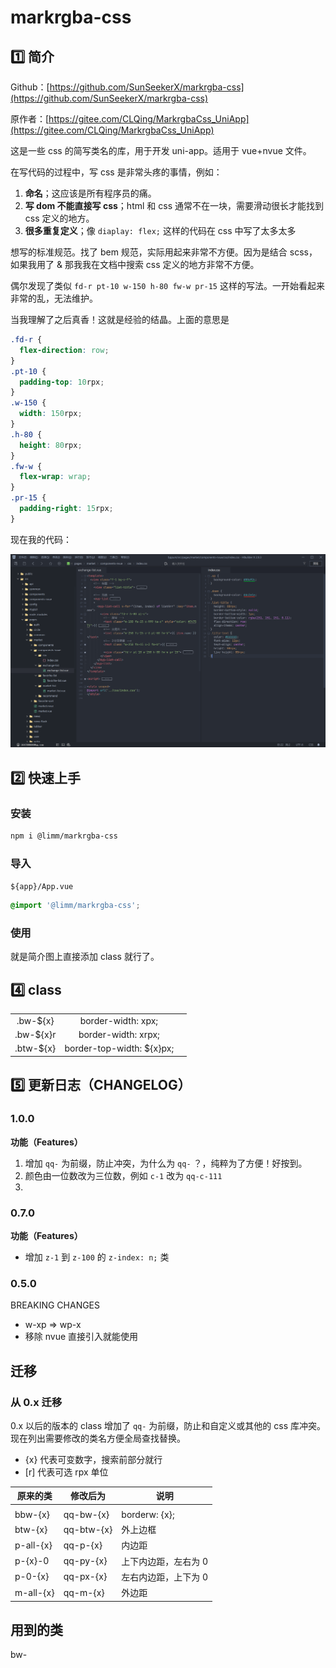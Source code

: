 # markrgba-css

## 1️⃣ 简介

Github：[https://github.com/SunSeekerX/markrgba-css](https://github.com/SunSeekerX/markrgba-css)

原作者：[https://gitee.com/CLQing/MarkrgbaCss_UniApp](https://gitee.com/CLQing/MarkrgbaCss_UniApp)

这是一些 css 的简写类名的库，用于开发 uni-app。适用于 vue+nvue 文件。

在写代码的过程中，写 css 是非常头疼的事情，例如：

1. **命名**；这应该是所有程序员的痛。
2. **写 dom 不能直接写 css**；html 和 css 通常不在一块，需要滑动很长才能找到 css 定义的地方。
3. **很多重复定义**；像 `diaplay: flex;` 这样的代码在 css 中写了太多太多

想写的标准规范。找了 bem 规范，实际用起来非常不方便。因为是结合 scss，如果我用了 & 那我我在文档中搜索 css 定义的地方非常不方便。

偶尔发现了类似 `fd-r pt-10 w-150 h-80 fw-w pr-15` 这样的写法。一开始看起来非常的乱，无法维护。

当我理解了之后真香！这就是经验的结晶。上面的意思是

```scss
.fd-r {
  flex-direction: row;
}
.pt-10 {
  padding-top: 10rpx;
}
.w-150 {
  width: 150rpx;
}
.h-80 {
  height: 80rpx;
}
.fw-w {
  flex-wrap: wrap;
}
.pr-15 {
  padding-right: 15rpx;
}
```

现在我的代码：

![hx.png](./assets/hx.png)

## 2️⃣ 快速上手

### 安装

```bash
npm i @limm/markrgba-css
```

### 导入

`${app}/App.vue`

```scss
@import '@limm/markrgba-css';
```

### 使用

就是简介图上直接添加 class 就行了。

## 4️⃣ class

|           |                           |     |
| :-------: | :-----------------------: | :-: |
| .bw-${x}  |    border-width: xpx;     |     |
| .bw-${x}r |    border-width: xrpx;    |     |
| .btw-${x} | border-top-width: ${x}px; |     |

## 5️⃣ 更新日志（CHANGELOG）

### 1.0.0

**功能（Features）**

1. 增加 `qq-` 为前缀，防止冲突，为什么为 `qq-` ？，纯粹为了方便！好按到。
2. 颜色由一位数改为三位数，例如 `c-1` 改为 `qq-c-111`
3.

### 0.7.0

**功能（Features）**

- 增加 `z-1` 到 `z-100` 的 `z-index: n;` 类

### 0.5.0

BREAKING CHANGES

- w-xp => wp-x
- 移除 nvue 直接引入就能使用

## 迁移

### 从 0.x 迁移

0.x 以后的版本的 class 增加了 `qq-` 为前缀，防止和自定义或其他的 css 库冲突。现在列出需要修改的类名方便全局查找替换。

- {x} 代表可变数字，搜索前部分就行
- [r] 代表可选 rpx 单位

| 原来的类  | 修改后为   | 说明                 |
| --------- | ---------- | -------------------- |
|           |            |                      |
| bbw-{x}   | qq-bw-{x}  | borderw: {x};        |
| btw-{x}   | qq-btw-{x} | 外上边框             |
| p-all-{x} | qq-p-{x}   | 内边距               |
| p-{x}-0   | qq-py-{x}  | 上下内边距，左右为 0 |
| p-0-{x}   | qq-px-{x}  | 左右内边距，上下为 0 |
| m-all-{x} | qq-m-{x}   | 外边距               |

## 用到的类

bw-
